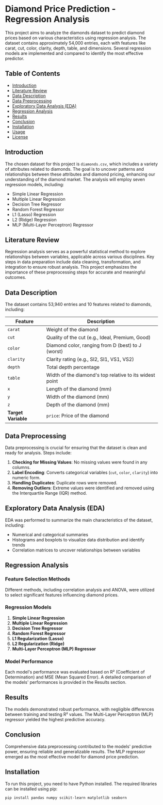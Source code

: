 # Diamond Price Prediction - Regression Analysis

This project aims to analyze the diamonds dataset to predict diamond prices based on various characteristics using regression analysis. The dataset contains approximately 54,000 entries, each with features like carat, cut, color, clarity, depth, table, and dimensions. Several regression models are implemented and compared to identify the most effective predictor.

## Table of Contents
- [Introduction](#introduction)
- [Literature Review](#literature-review)
- [Data Description](#data-description)
- [Data Preprocessing](#data-preprocessing)
- [Exploratory Data Analysis (EDA)](#exploratory-data-analysis-eda)
- [Regression Analysis](#regression-analysis)
- [Results](#results)
- [Conclusion](#conclusion)
- [Installation](#installation)
- [Usage](#usage)
- [License](#license)

## Introduction
The chosen dataset for this project is `diamonds.csv`, which includes a variety of attributes related to diamonds. The goal is to uncover patterns and relationships between these attributes and diamond pricing, enhancing our understanding of the diamond market. The analysis will employ seven regression models, including:
- Simple Linear Regression
- Multiple Linear Regression
- Decision Tree Regressor
- Random Forest Regressor
- L1 (Lasso) Regression
- L2 (Ridge) Regression
- MLP (Multi-Layer Perceptron) Regressor

## Literature Review
Regression analysis serves as a powerful statistical method to explore relationships between variables, applicable across various disciplines. Key steps in data preparation include data cleaning, transformation, and integration to ensure robust analysis. This project emphasizes the importance of these preprocessing steps for accurate and meaningful outcomes.

## Data Description
The dataset contains 53,940 entries and 10 features related to diamonds, including:

| Feature | Description |
| ------- | ----------- |
| `carat` | Weight of the diamond |
| `cut` | Quality of the cut (e.g., Ideal, Premium, Good) |
| `color` | Diamond color, ranging from D (best) to J (worst) |
| `clarity` | Clarity rating (e.g., SI2, SI1, VS1, VS2) |
| `depth` | Total depth percentage |
| `table` | Width of the diamond's top relative to its widest point |
| `x` | Length of the diamond (mm) |
| `y` | Width of the diamond (mm) |
| `z` | Depth of the diamond (mm) |
| **Target Variable** | `price`: Price of the diamond |

## Data Preprocessing
Data preprocessing is crucial for ensuring that the dataset is clean and ready for analysis. Steps include:

1. **Checking for Missing Values**: No missing values were found in any columns.
2. **Label Encoding**: Converts categorical variables (`cut`, `color`, `clarity`) into numeric form.
3. **Handling Duplicates**: Duplicate rows were removed.
4. **Removing Outliers**: Extreme values were identified and removed using the Interquartile Range (IQR) method.

## Exploratory Data Analysis (EDA)
EDA was performed to summarize the main characteristics of the dataset, including:
- Numerical and categorical summaries
- Histograms and boxplots to visualize data distribution and identify trends
- Correlation matrices to uncover relationships between variables

## Regression Analysis
### Feature Selection Methods
Different methods, including correlation analysis and ANOVA, were utilized to select significant features influencing diamond prices.

### Regression Models
1. **Simple Linear Regression**
2. **Multiple Linear Regression**
3. **Decision Tree Regressor**
4. **Random Forest Regressor**
5. **L1 Regularization (Lasso)**
6. **L2 Regularization (Ridge)**
7. **Multi-Layer Perceptron (MLP) Regressor**

### Model Performance
Each model's performance was evaluated based on R² (Coefficient of Determination) and MSE (Mean Squared Error). A detailed comparison of the models' performances is provided in the Results section.

## Results
The models demonstrated robust performance, with negligible differences between training and testing R² values. The Multi-Layer Perceptron (MLP) regressor yielded the highest predictive accuracy.

## Conclusion
Comprehensive data preprocessing contributed to the models' predictive power, ensuring reliable and generalizable results. The MLP regressor emerged as the most effective model for diamond price prediction.

## Installation
To run this project, you need to have Python installed. The required libraries can be installed using pip:

```bash
pip install pandas numpy scikit-learn matplotlib seaborn
